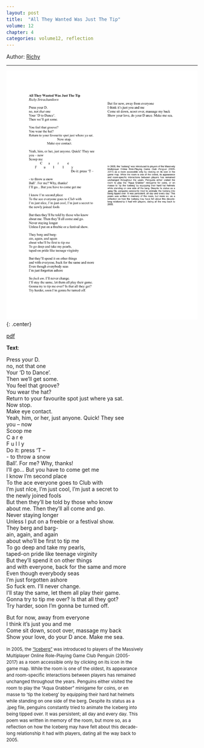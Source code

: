 ```yaml
---
layout: post
title:  "All They Wanted Was Just The Tip"
volume: 12
chapter: 4
categories: volume12, reflection
---
```


Author: [Richy](https://socirichi.wixsite.com/digitother/about)

<hr/>

![poem](/assets/img/richy.png){: .center}

[pdf](/assets/img/richy.pdf)


**Text**:  
  
  
Press your D.  
no, not that one  
Your ‘D to Dance’.  
Then we’ll get some.  
You feel that groove?  
You wear the hat?  
Return to your favourite spot just where ya sat.  
Now stop.  
Make eye contact.  
Yeah, him, or her, just anyone. Quick! They see  
you – now  
Scoop me  
C a r e  
F u l l y  
Do it: press ‘T –  
\- to throw a snow  
Ball’. For me? Why, thanks!  
I’ll go... But you have to come get me  
I know I’m second place  
To the ace everyone goes to Club with  
I’m just nIce, I’m just cool, I’m just a secret to  
the newly joined fools  
But then they’ll be told by those who know  
about me. Then they’ll all come and go.  
Never staying longer  
Unless I put on a freebie or a festival show.  
They berg and barg-  
ain, again, and again  
about who’ll be first to tip me  
To go deep and take my pearls,  
taped-on pride like teenage virginity  
But they’ll spend it on other things  
and with everyone, back for the same and more  
Even though everybody seas  
I’m just forgotten ashore  
So fuck em. I’ll never change.  
I’ll stay the same, let them all play their game.  
Gonna try to tip me over? Is that all they got?  
Try harder, soon I’m gonna be turned off.  
  
But for now, away from everyone  
I think it’s just you and me  
Come sit down, scoot over, massage my back  
Show your love, do your D ance. Make me sea.  
  
<small>In 2005, the [“Iceberg”](https://clubpenguin.fandom.com/wiki/Iceberg) was introduced to players of the Massively  
Multiplayer Online Role-Playing Game Club Penguin (2005-  
2017)    as a room accessible only by clicking on its icon in the  
game map. While the room is one of the oldest, its appearance  
and room-specific interactions between players has remained  
unchanged throughout the years. Penguins either visited the  
room to play the “Aqua Grabber” minigame for coins, or en  
masse to ‘tip the Iceberg’ by equipping their hard hat helmets  
while standing on one side of the berg. Despite its status as a  
.jpeg file, penguins constantly tried to animate the Iceberg into  
being tipped over. It was persistent; all day and every day. This  
poem was written in memory of the room, but more so, as a  
reflection on how the Iceberg may have felt about this decade-  
long relationship it had with players, dating all the way back to  
2005.</small>
